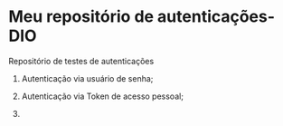 # Meu repositório de autenticações-DIO

Repositório de testes de autenticações

1. Autenticação via usuário de senha;

2. Autenticação via Token de acesso pessoal; 

3. 
